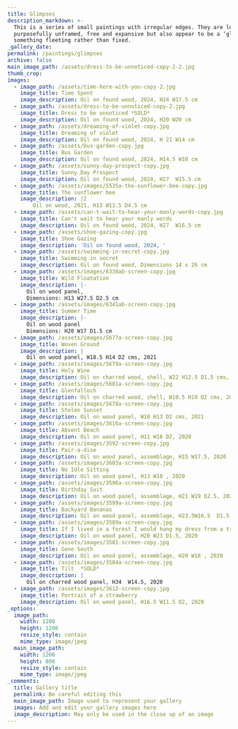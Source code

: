 ```yaml
---
title: Glimpses
description_markdown: >-
  This is a series of small paintings with irregular edges. They are left
  purposefully unframed, free and expansive but also appear to be a ‘glimpse’ of
  something fleeting rather than fixed.
_gallery_date:
permalink: /paintings/glimpses
archive: false
main_image_path: /assets/dress-to-be-unnoticed-copy-2-2.jpg
thumb_crop:
images:
  - image_path: /assets/time-here-with-you-copy-2.jpg
    image_title: Time Spent
    image_description: Oil on found wood, 2024, H24 W17.5 cm
  - image_path: /assets/dress-to-be-unnoticed-copy-2.jpg
    image_title: Dress to be unnoticed *SOLD*
    image_description: Oil on found wood, 2024, H20 W20 cm
  - image_path: /assets/dreaming-of-violet-copy.jpg
    image_title: Dreaming of violet
    image_description: Oil on found wood, 2024, H 21 W14 cm
  - image_path: /assets/bus-garden-copy.jpg
    image_title: Bus Garden
    image_description: Oil on found wood, 2024, H14.5 W10 cm
  - image_path: /assets/sunny-day-prospect-copy.jpg
    image_title: Sunny Day Prospect
    image_description: Oil on found wood, 2024, H27  W15.5 cm
  - image_path: /assets/images/5535a-the-sunflower-bee-copy.jpg
    image_title: The sunflower bee
    image_description: |2
        Oil on wood, 2021, H13 W13.5 D4.5 cm
  - image_path: /assets/can-t-wait-to-hear-your-manly-words-copy.jpg
    image_title: Can't wait to hear your manly words
    image_description: Oil on found wood, 2024, H27  W16.5 cm
  - image_path: /assets/shoe-gazing-copy.jpg
    image_title: Shoe Gazing
    image_description: 'Oil on found wood, 2024, '
  - image_path: /assets/swimming-in-secret-copy.jpg
    image_title: Swimming in secret
    image_description: Oil on found wood, Dimensions 14 x 26 cm
  - image_path: /assets/images/6338ab-screen-copy.jpg
    image_title: Wild Floatation
    image_description: |-
      Oil on wood panel, 
      Dimensions: H13 W27.5 D2.5 cm
  - image_path: /assets/images/6341ab-screen-copy.jpg
    image_title: Summer Time
    image_description: |-
      Oil on wood panel
      Dimensions: H20 W17 D1.5 cm
  - image_path: /assets/images/5677a-screen-copy.jpg
    image_title: Woven Ground
    image_description: |
      Oil on wood panel, W18.5 H14 D2 cms, 2021
  - image_path: /assets/images/5679a-screen-copy.jpg
    image_title: Holy Wine
    image_description: Oil on charred wood, shell, W22 H12.5 D1.5 cms, 2021
  - image_path: /assets/images/5681a-screen-copy.jpg
    image_title: Glenfalloch
    image_description: Oil on charred wood, shell, W10.5 H10 D2 cms, 2021
  - image_path: /assets/images/5678a-screen-copy.jpg
    image_title: Stolen Sunset
    image_description: Oil on wood panel, W18 H13 D2 cms, 2021
  - image_path: /assets/images/3616a-screen-copy.jpg
    image_title: Absent Beach
    image_description: Oil on wood panel, H11 W16 D2, 2020
  - image_path: /assets/images/3592-screen-copy.jpg
    image_title: Pair-a-dise
    image_description: Oil on wood panel, assemblage, H15 W17.5, 2020
  - image_path: /assets/images/3603a-screen-copy.jpg
    image_title: No Idle Sitting
    image_description: Oil on wood panel, H13 W18 , 2020
  - image_path: /assets/images/3596a-screen-copy.jpg
    image_title: Birthday Suit
    image_description: Oil on wood panel, assemblage, H21 W19 D2.5, 2020
  - image_path: /assets/images/3599a-screen-copy.jpg
    image_title: Backyard Bananas
    image_description: Oil on wood panel, assemblage, H23.5W16.5  D1.5, 2020
  - image_path: /assets/images/3589a-screen-copy.jpg
    image_title: If I lived in a forest I would hang my dress from a tree
    image_description: Oil on wood panel, H20 W23 D1.5, 2020
  - image_path: /assets/images/3581-screen-copy.jpg
    image_title: Gone South
    image_description: Oil on wood panel, assemblage, H20 W18 , 2020
  - image_path: /assets/images/3584a-screen-copy.jpg
    image_title: Tilt  *SOLD*
    image_description: |
      Oil on charred wood panel, H34  W14.5, 2020
  - image_path: /assets/images/3612-screen-copy.jpg
    image_title: Portrait of a strawberry
    image_description: Oil on wood panel, H16.5 W11.5 D2, 2020
_options:
  image_path:
    width: 1200
    height: 1200
    resize_style: contain
    mime_type: image/jpeg
  main_image_path:
    width: 1200
    height: 800
    resize_style: contain
    mime_type: image/jpeg
_comments:
  title: Gallery title
  permalink: Be careful editing this
  main_image_path: Image used to represent your gallery
  images: Add and edit your gallery images here
  image_description: May only be used in the close up of an image
---
```


